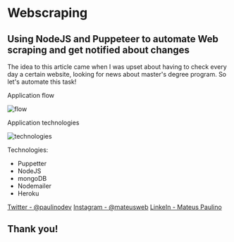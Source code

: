 # Webscraping
## Using NodeJS and Puppeteer to automate Web scraping and get notified about changes
The idea to this article came when I was upset about having to check every day a certain website, looking for news about master's degree program. So let's automate this task!

Application flow

![flow](https://i.ibb.co/1n6wgZZ/cover.jpg)

Application technologies

![technologies](https://i.ibb.co/QvzGX59/fluxograma.jpg)

Technologies:
- Puppetter
- NodeJS
- mongoDB
- Nodemailer
- Heroku

[Twitter - @paulinodev](https://twitter.com/paulinodev)
[Instagram - @mateusweb](https://www.instagram.com/mateusweb/)
[LinkeIn - Mateus Paulino](https://www.linkedin.com/in/mateuspaulino/)

## Thank you!
